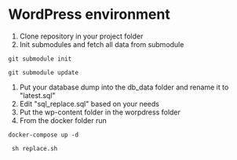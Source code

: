 # WordPress environment 

1. Clone repository in your project folder
1. Init submodules and fetch all data from submodule

```git submodule init```

```git submodule update```

1. Put your database dump into the db_data folder and rename it to "latest.sql"
1. Edit "sql_replace.sql" based on your needs
1. Put the wp-content folder in the worpdress folder
1. From the docker folder run

```docker-compose up -d```

``` sh replace.sh```
